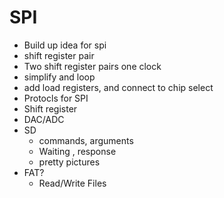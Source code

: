 # SPI #

 - Build up idea for spi 
  - shift register pair
  - Two shift register pairs one clock
  - simplify and loop 
  - add load registers, and connect to chip select
 - Protocls for SPI
  - Shift register
  - DAC/ADC
  - SD
    - commands, arguments
    - Waiting , response 
    - pretty pictures
  - FAT?
    - Read/Write Files





